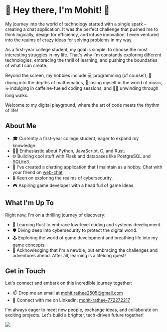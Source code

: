 # 🚀 Hey there, I'm Mohit! 👋

My journey into the world of technology started with a single spark – creating a chat application. It was the perfect challenge that pushed me to think logically, design for efficiency, and infuse innovation. I even ventured into the realms of crazy ideas for solving problems in my way.

As a first-year college student, my goal is simple: to choose the most interesting struggles in my life. That's why I'm constantly exploring different technologies, embracing the thrill of learning, and pushing the boundaries of what I can create.

Beyond the screen, my hobbies include 💻 programming (of course!), 🔢  diving into the depths of mathematics, 🎵 losing myself in the world of music, ☕ indulging in caffeine-fueled coding sessions, and 🚶‍♂️ unwinding through long walks. 

Welcome to my digital playground, where the art of code meets the rhythm of life!

## About Me

- 🎓 Currently a first-year college student, eager to expand my knowledge.
- 👨‍💻 Enthusiastic about Python, JavaScript, C, and Rust.
- 🌐 Building cool stuff with Flask and databases like PostgreSQL and SQLite3.
- 💬 I've created a chatting application that I maintain as a hobby. Chat with your friend on [web-chat](https://www.webchat.onrender.com)
- 🔒 Keen on exploring the realms of cybersecurity.
- 🎮 Aspiring game developer with a head full of game ideas.

## What I'm Up To

Right now, I'm on a thrilling journey of discovery:

- 📘 Learning Rust to embrace low-level coding and systems development.
- 🛡️ Diving deep into cybersecurity to protect the digital world.
- 🕹️ Exploring the world of game development and breathing life into my game concepts.
- 🌱 Acknowledging that I'm a newbie, but embracing the challenges and adventures ahead. After all, learning is a lifelong quest!

## Get in Touch

Let's connect and embark on this incredible journey together:

- 📫 Drop me an email at [mohit.rathee2505@gmail.com](mailto:mohit.rathee2505@gmail.com)
- 💼 Connect with me on LinkedIn: [mohit-rathee-772272217](https://www.linkedin.com/in/mohit-rathee-772272217)
<!-- - 🌐 Check out my website (if you have one): [Your Website](https://www.yourwebsite.com).-->

I'm always eager to meet new people, exchange ideas, and collaborate on exciting projects. Let's build a brighter, tech-driven future together!

<img src="https://github-readme-streak-stats.herokuapp.com/?user=mohit-rathee&theme=github-dark">

